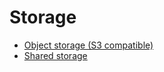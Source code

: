 # Storage

* [Object storage (S3 compatible)](/documentation/services/storage/s3.html)
* [Shared storage](/documentation/services/storage/shared.html)
